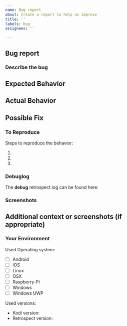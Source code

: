```yaml
---
name: Bug report
about: Create a report to help us improve
title: ''
labels: bug
assignees: ''

---
```


<!--- Please fill out this template to the best of your ability. You can always edit this issue once you have created it. -->
<!--- Read the following link before you create a new problem report: https://github.com/retrospect-addon/plugin.video.retrospect/wiki/Troubleshooting  -->
<!--- Before you start make sure that you are running the latest Kodi and Retrospect version. Also check that you can watch the tv show online in a webbrowser. -->

## Bug report
### Describe the bug
<!--- Provide a more detailed introduction to the issue itself, and why you consider it to be a bug -->
<!--- A bug report that is not clear will be closed -->
<!--- Put your text below this line -->

<!--- Put your text above this line -->

## Expected Behavior
<!--- Tell us what should happen -->
<!--- Put your text below this line -->

<!--- Put your text above this line -->

## Actual Behavior
<!--- Tell us what happens instead -->
<!--- Put your text below this line -->

<!--- Put your text above this line -->

## Possible Fix
<!--- Not obligatory, but suggest a fix or reason for the bug -->
<!--- Put your text below this line -->

<!--- Put your text above this line -->

### To Reproduce
Steps to reproduce the behavior:
<!--- Provide a link to a live example, or an unambiguous set of steps to -->
<!--- reproduce this bug. Include code to reproduce, if relevant -->
<!--- Put your text below this line -->
1. 
2.
3.

### Debuglog
<!--- Put your text below this line -->
<!--- A debuglog is always mandatory when creating an issue. Provide one! -->
<!--- More info can be found here: https://github.com/retrospect-addon/plugin.video.retrospect/wiki/Logging -->
The **debug** retrospect.log can be found here:


### Screenshots 
<!--- Put your screenshots below this line -->

<!--- Put your screenshots above this line -->

## Additional context or screenshots (if appropriate)
<!--- How has this bug affected you? What were you trying to accomplish? -->
<!--- Put your text below this line -->

<!--- Put your text above this line -->

### Your Environment
Used Operating system:
<!--- Include as many relevant details about the environment you experienced the bug in -->
<!--- Put your text below this line. Checkboxes can easily be ticked once issue is created -->
 - [ ] Android
 - [ ] iOS
 - [ ] Linux
 - [ ] OSX
 - [ ] Raspberry-Pi
 - [ ] Windows
 - [ ] Windows UWP

Used versions:
- Kodi version:
- Retrospect version:
